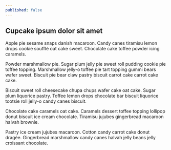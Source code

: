 ```yaml
---
published: false
---
```

## Cupcake ipsum dolor sit amet

Apple pie sesame snaps danish macaroon. Candy canes tiramisu lemon drops cookie soufflé oat cake sweet. Chocolate cake toffee powder icing caramels.

Powder marshmallow pie. Sugar plum jelly pie sweet roll pudding cookie pie toffee topping. Marshmallow jelly-o toffee pie tart topping gummi bears wafer sweet. Biscuit pie bear claw pastry biscuit carrot cake carrot cake cake.

Biscuit sweet roll cheesecake chupa chups wafer cake oat cake. Sugar plum liquorice pastry. Toffee lemon drops chocolate bar biscuit liquorice tootsie roll jelly-o candy canes biscuit.

Chocolate cake caramels oat cake. Caramels dessert toffee topping lollipop donut biscuit ice cream chocolate. Tiramisu jujubes gingerbread macaroon halvah brownie.

Pastry ice cream jujubes macaroon. Cotton candy carrot cake donut dragée. Gingerbread marshmallow candy canes halvah jelly beans jelly croissant chocolate.

